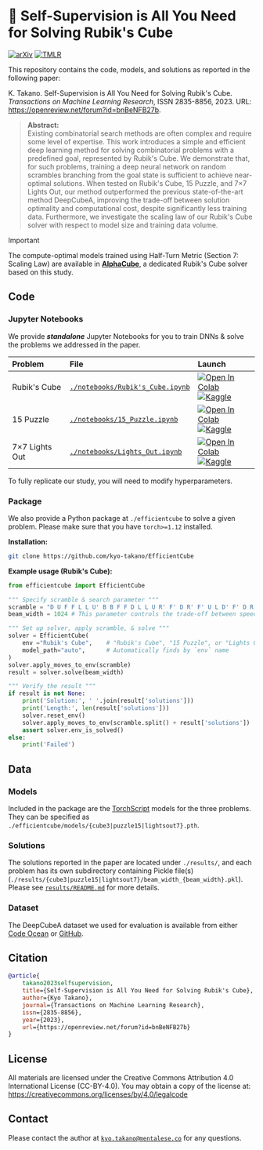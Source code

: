 # 🧩 Self-Supervision is All You Need for Solving Rubik's Cube

[![arXiv](https://img.shields.io/badge/arXiv-2106.03157-b31b1b?style=for-the-badge)](https://arxiv.org/abs/2106.03157)
[![TMLR](https://img.shields.io/badge/TMLR_1188-112467?style=for-the-badge)](https://openreview.net/forum?id=bnBeNFB27b)
<!-- [![Try on Replicate](https://img.shields.io/badge/%F0%9F%9A%80%20Try%20on%20Replicate-black?style=for-the-badge)](https://replicate.com/kyo-takano/efficientcube) -->

This repository contains the code, models, and solutions as reported in the following paper:

K. Takano. Self-Supervision is All You Need for Solving Rubik's Cube. _Transactions on Machine Learning Research_, ISSN 2835-8856, 2023. URL: https://openreview.net/forum?id=bnBeNFB27b.

> **Abstract:**\
> Existing combinatorial search methods are often complex and require some level of expertise. This work introduces a simple and efficient deep learning method for solving combinatorial problems with a predefined goal, represented by Rubik's Cube. We demonstrate that, for such problems, training a deep neural network on random scrambles branching from the goal state is sufficient to achieve near-optimal solutions. When tested on Rubik's Cube, 15 Puzzle, and 7×7 Lights Out, our method outperformed the previous state-of-the-art method DeepCubeA, improving the trade-off between solution optimality and computational cost, despite significantly less training data. Furthermore, we investigate the scaling law of our Rubik's Cube solver with respect to model size and training data volume.

> [!IMPORTANT]
> The compute-optimal models trained using Half-Turn Metric (Section 7:  Scaling Law) are available in [**AlphaCube**](https://github.com/kyo-takano/alphacube), a dedicated Rubik's Cube solver based on this study.

## Code

### Jupyter Notebooks

We provide **_standalone_** Jupyter Notebooks for you to train DNNs & solve the problems we addressed in the paper.

| Problem | File | Launch |
| :--- | :--- | :--- |
| Rubik's Cube | [`./notebooks/Rubik's_Cube.ipynb`](http://github.com/kyo-takano/efficientcube/blob/main/notebooks/Rubik's_Cube.ipynb) | [![Open In Colab](https://colab.research.google.com/assets/colab-badge.svg)](https://colab.research.google.com/github/kyo-takano/efficientcube/blob/main/notebooks/Rubik's_Cube.ipynb) <br> [![Kaggle](https://kaggle.com/static/images/open-in-kaggle.svg)](https://kaggle.com/kernels/welcome?src=https://github.com/kyo-takano/efficientcube/blob/main/notebooks/Rubik's_Cube.ipynb) |
| 15 Puzzle | [`./notebooks/15_Puzzle.ipynb`](http://github.com/kyo-takano/efficientcube/blob/main/notebooks/15_Puzzle.ipynb) | [![Open In Colab](https://colab.research.google.com/assets/colab-badge.svg)](https://colab.research.google.com/github/kyo-takano/efficientcube/blob/main/notebooks/15_Puzzle.ipynb) <br> [![Kaggle](https://kaggle.com/static/images/open-in-kaggle.svg)](https://kaggle.com/kernels/welcome?src=https://github.com/kyo-takano/efficientcube/blob/main/notebooks/15_Puzzle.ipynb) |
| 7×7 Lights Out | [`./notebooks/Lights_Out.ipynb`](http://github.com/kyo-takano/efficientcube/blob/main/notebooks/Lights_Out.ipynb) | [![Open In Colab](https://colab.research.google.com/assets/colab-badge.svg)](https://colab.research.google.com/github/kyo-takano/efficientcube/blob/main/notebooks/Lights_Out.ipynb) <br> [![Kaggle](https://kaggle.com/static/images/open-in-kaggle.svg)](https://kaggle.com/kernels/welcome?src=https://github.com/kyo-takano/efficientcube/blob/main/notebooks/Lights_Out.ipynb) |

To fully replicate our study, you will need to modify hyperparameters.

### Package

We also provide a Python package at `./efficientcube` to solve a given problem. Please make sure that you have `torch>=1.12` installed.

**Installation:**

```bash
git clone https://github.com/kyo-takano/EfficientCube
```

**Example usage (Rubik's Cube):**

```python
from efficientcube import EfficientCube

""" Specify scramble & search parameter """
scramble = "D U F F L L U' B B F F D L L U R' F' D R' F' U L D' F' D R R"
beam_width = 1024 # This parameter controls the trade-off between speed and quality

""" Set up solver, apply scramble, & solve """
solver = EfficientCube(
    env ="Rubik's Cube",    # "Rubik's Cube", "15 Puzzle", or "Lights Out"
    model_path="auto",      # Automatically finds by `env` name
)
solver.apply_moves_to_env(scramble)
result = solver.solve(beam_width)

""" Verify the result """
if result is not None:
    print('Solution:', ' '.join(result['solutions']))
    print('Length:', len(result['solutions']))
    solver.reset_env()
    solver.apply_moves_to_env(scramble.split() + result['solutions'])
    assert solver.env_is_solved()
else:
    print('Failed')
```

## Data 

### Models

Included in the package are the [TorchScript](https://pytorch.org/docs/stable/jit.html) models for the three problems. They can be specified as `./efficientcube/models/{cube3|puzzle15|lightsout7}.pth`. 

### Solutions

The solutions reported in the paper are located under `./results/`, and each problem has its own subdirectory containing Pickle file(s) (`./results/{cube3|puzzle15|lightsout7}/beam_width_{beam_width}.pkl`). Please see [`results/README.md`](http://github.com/kyo-takano/efficientcube/blob/main/results/README.md) for more details.

### Dataset

The DeepCubeA dataset we used for evaluation is available from either [Code Ocean](http://doi.org/10.24433/CO.4958495.v1) or [GitHub](http://github.com/forestagostinelli/DeepCubeA/).

## Citation

```bibtex
@article{
    takano2023selfsupervision,
    title={Self-Supervision is All You Need for Solving Rubik's Cube},
    author={Kyo Takano},
    journal={Transactions on Machine Learning Research},
    issn={2835-8856},
    year={2023},
    url={https://openreview.net/forum?id=bnBeNFB27b}
}
```

## License

All materials are licensed under the Creative Commons Attribution 4.0 International License (CC-BY-4.0).
You may obtain a copy of the license at: https://creativecommons.org/licenses/by/4.0/legalcode

## Contact

Please contact the author at <code><a href="mailto:kyo.takano@mentalese.co" target="_blank">kyo.takano@mentalese.co</a></code> for any questions.
